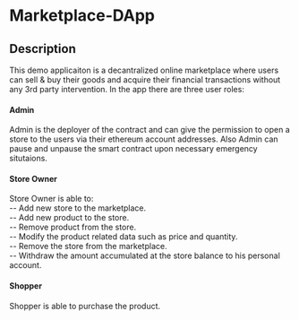 # Marketplace-DApp
## Description
This demo applicaiton is a decantralized online marketplace where users can sell & buy their goods and acquire their financial transactions without any 3rd party intervention. In the app there are three user roles:

#### Admin
Admin is the deployer of the contract and can give the permission to open a store to the users via their ethereum account addresses. Also Admin can pause and unpause the smart contract upon necessary emergency situtaions.
#### Store Owner
Store Owner is able to:  
-- Add new store to the marketplace.  
-- Add new product to the store.  
-- Remove product from the store.  
-- Modify the product related data such as price and quantity.  
-- Remove the store from the marketplace.  
-- Withdraw the amount accumulated at the store balance to his personal account.
#### Shopper
Shopper is able to purchase the product.


